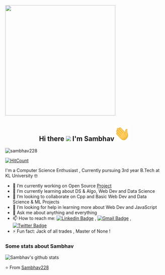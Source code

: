 <img src="https://camo.githubusercontent.com/3b7c592ede97b6138ffd4b1cc1541c2f3b11fd39/687474703a2f2f33312e6d656469612e74756d626c722e636f6d2f31376665613932306666333665663466356238373764353231366137616164392f74756d626c725f6d6f39786a65387a5a34317163626975666f315f313238302e676966" height="350px" width ="350px">


<h2 align="Center">  Hi there <img src="https://media.giphy.com/media/WUlplcMpOCEmTGBtBW/giphy.gif" width="30"> I'm Sambhav<img src="https://raw.githubusercontent.com/ABSphreak/ABSphreak/master/gifs/Hi.gif" width="50"></h3>
<p align="left"> <img src="https://komarev.com/ghpvc/?username=sambhav228" alt="sambhav228" /> </p>

[![HitCount](http://hits.dwyl.com/sambhav228/sambhav228.svg)](http://hits.dwyl.com/sambhav228/sambhav228)

I'm a Computer Science Enthusiast , Currently pursuing 3rd year B.Tech at KL University 🤓

- 🔭 I’m currently working on Open Source [Project](https://github.com/sambhav228/Stulysis)
- 🌱 I’m currently learning about DS & Algo, Web Dev and Data Science
- 👯 I’m looking to collaborate on Cpp and Basic Web Dev and Data Science & ML Projects
- 🤔 I’m looking for help in learning more about Web Dev and JavaScript
- 💬 Ask me about anything and everything 
- 📫 How to reach me:
[![Linkedin Badge](https://img.shields.io/badge/-LinkedIn-blue?style=flat-square&logo=Linkedin&logoColor=white&link=https://www.linkedin.com/in/sambhav228/)](https://www.linkedin.com/in/sambhav228/) 
, [![Gmail Badge](https://img.shields.io/badge/-Gmail-c14438?style=flat-square&logo=Gmail&logoColor=white&link=mailto:sambhavkumar228@gmail.com)](mailto:sambhavkumar228@gmail.com)
,[![Twitter Badge](https://img.shields.io/badge/-sambhav-1ca0f1?style=flat-square&logo=twitter&logoColor=white&link=https://twitter.com/sambhav228)](https://twitter.com/sambhav228)
- ⚡ Fun fact: Jack of all trades , Master of None ! 

### Some stats about Sambhav
<img alt="Sambhav's github stats" src="https://github-readme-stats.vercel.app/api?username=sambhav228&&show_icons=true&title_color=ffffff&icon_color=bb2acf&text_color=daf7dc&bg_color=151515" >

⭐️ From [Sambhav228](https://github.com/sambhav228)


